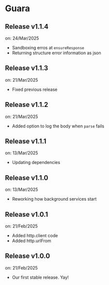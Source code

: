 # Guara

## Release v1.1.4
on: 24/Mar/2025

 - Sandboxing erros at `ensureResponse`
 - Returning structure error information as json

## Release v1.1.3
on: 21/Mar/2025

 - Fixed previous release

## Release v1.1.2
on: 21/Mar/2025

 - Added option to log the body when `parse` fails

## Release v1.1.1
on: 13/Mar/2025

 - Updating dependencies

## Release v1.1.0
on: 13/Mar/2025

 - Reworking how background services start

## Release v1.0.1
on: 21/Feb/2025

 - Added http.client code
 - Added http.urlFrom

## Release v1.0.0
on: 21/Feb/2025

 - Our first stable release. Yay!